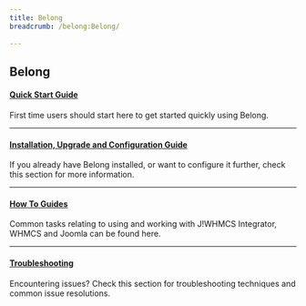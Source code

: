 ```yaml
---
title: Belong
breadcrumb: /belong:Belong/
 
---
```


## Belong

#### **[Quick Start Guide](belong/quickstart.md)**<br />
First time users should start here to get started quickly using Belong.

- - -

#### **[Installation, Upgrade and Configuration Guide](belong/installupgrade_guide)**<br />
If you already have Belong installed, or want to configure it further, check this section for more information.

- - -

#### **[How To Guides](jwhmcs/howtoguides)**<br />
Common tasks relating to using and working with J!WHMCS Integrator, WHMCS and Joomla can be found here.

- - -

#### **[Troubleshooting](jwhmcs/troubleshooting)**<br />
Encountering issues?  Check this section for troubleshooting techniques and common issue resolutions. 
